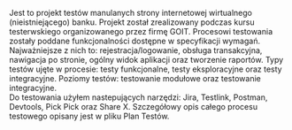 Jest to projekt testów manulanych strony internetowej wirtualnego (nieistniejącego) banku. Projekt został zrealizowany podczas kursu testerwskiego organizowanego przez firmę GOIT. 
Procesowi testowania zostały poddane funkcjonalności dostępne w specyfikacji wymagań. Najważniejsze z nich to: rejestracja/logowanie, obsługa transakcyjna, nawigacja po stronie, ogólny widok aplikacji oraz tworzenie raportów. 
Typy testów ujęte w procesie: testy funkcjonalne, testy eksploracyjne oraz testy integracyjne. Poziomy testów: testowanie modułowe oraz testowanie integracyjne.  
Do testowania użyłem nastepujących narzędzi: Jira, Testlink, Postman, Devtools, Pick Pick oraz Share X. 
Szczegółowy opis całego procesu testowego opisany jest w pliku Plan Testów. 
